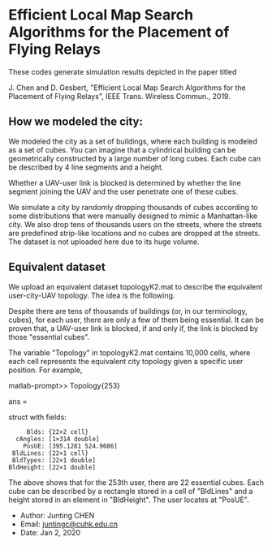 # Efficient Local Map Search Algorithms for the Placement of Flying Relays

These codes generate simulation results depicted in the paper titled


J. Chen and D. Gesbert, "Efficient Local Map Search Algorithms for the
Placement of Flying Relays", IEEE Trans.  Wireless Commun., 2019.

## How we modeled the city:
We modeled the city as a set of buildings, where each building is modeled as a set of cubes. You can imagine that a cylindrical building can be geometrically constructed by a large number of long cubes. Each cube can be described by 4 line segments and a height. 

Whether a UAV-user link is blocked is determined by whether the line segment joining the UAV and the user penetrate one of these cubes. 

We simulate a city by randomly dropping thousands of cubes according to some distributions that were manually designed to mimic a Manhattan-like city. We also drop tens of thousands users on the streets, where the streets are predefined strip-like locations and no cubes are dropped at the streets. The dataset is not uploaded here due to its huge volume. 

## Equivalent dataset
We upload an equivalent dataset topologyK2.mat to describe the equivalent user-city-UAV topology. The idea is the following. 

Despite there are tens of thousands of buildings (or, in our terminology, cubes), for each user, there are only a few of them being essential. It can be proven that, a UAV-user link is blocked, if and only if, the link is blocked by those "essential cubes". 

The variable "Topology" in topologyK2.mat contains 10,000 cells, where each cell represents the equivalent city topology given a specific user position. For example,

matlab-prompt>> Topology{253}

ans = 

  struct with fields:

         Blds: {22×2 cell}
      cAngles: [1×314 double]
        PosUE: [395.1281 524.9686]
     BldLines: {22×1 cell}
     BldTypes: [22×1 double]
    BldHeight: [22×1 double]

The above shows that for the 253th user, there are 22 essential cubes. Each cube can be described by a rectangle stored in a cell of "BldLines" and a height stored in an element in "BldHeight". The user locates at "PosUE". 

- Author: Junting CHEN
- Email: juntingc@cuhk.edu.cn
- Date: Jan 2, 2020
